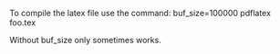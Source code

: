 To compile the latex file use the command:
buf_size=100000 pdflatex foo.tex

Without buf_size only sometimes works.

